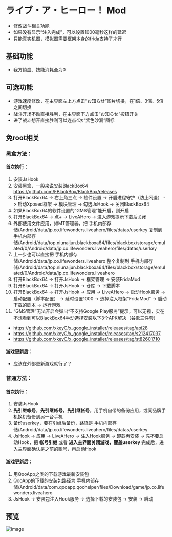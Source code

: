# ライブ・ア・ヒーロー！ Mod
* 修改战斗相关功能
* 如果没有显示“注入完成”，可以设置1000毫秒这样的延迟
* 只能真实机器，模拟器需要框架本身的frida支持了才行

## 基础功能
* 我方锁血、技能消耗全为0

## 可选功能
* 游戏速度修改，在主界面左上方点击“お知らせ”图片切换，在1倍、3倍、5倍之间切换
* 战斗开场不动直接胜利，在主界面下方点击“お知らせ”按钮开关
* 进了战斗想开直接胜利可以连点4次“紫色沙漏”图标

## 免root相关
### 黑盒方法：
#### 首次执行：
1. 安装JsHook
2. 安装黑盒，一般来说安装BlackBox64 https://github.com/FBlackBox/BlackBox/releases
3. 打开BlackBox64 -> 右上角三点 -> 软件设置 -> 开启进程守护（防止闪退） -> 启动Xposed框架 -> 模块管理 -> 勾选JsHook -> 关闭BlackBox64
4. 如果BlackBox64的软件设置的“GMS管理”能开启，则开启
5. 打开BlackBox64 -> 点+ -> LiveAHero -> 进入游戏提示下载后关闭
6. 外部使用文件应用，如MT管理器，把 手机内部存储/Android/data/jp.co.lifewonders.liveahero/files/datas/userkey 复制到 手机内部存储/Android/data/top.niunaijun.blackboxa64/files/blackbox/storage/emulated/0/Android/data/jp.co.lifewonders.liveahero/files/datas/userkey
7. 上一步也可以直接把 手机内部存储/Android/data/jp.co.lifewonders.liveahero 整个复制到 手机内部存储/Android/data/top.niunaijun.blackboxa64/files/blackbox/storage/emulated/0/Android/data/jp.co.lifewonders.liveahero
8. 打开BlackBox64 -> 打开JsHook -> 框架管理 -> 安装FridaMod
9. 打开BlackBox64 -> 打开JsHook -> 仓库 -> 下载脚本
10. 打开BlackBox64 -> 打开JsHook -> 应用 -> LiveAHero -> 启动Hook服务 -> 启动配置（脚本配置） -> 延时设置1000 -> 选择注入框架“FridaMod” -> 启动下载的脚本 -> 运行游戏
11. “GMS管理”无法开启会弹出“不支持Google Play服务”提示，可以无视，实在不想看到可以BlackBox64手动选择安装以下3个APK解决（谷歌三件套）
* https://github.com/xkeyC/x_google_installer/releases/tag/api28
* https://github.com/xkeyC/x_google_installer/releases/tag/s212417037
* https://github.com/xkeyC/x_google_installer/releases/tag/st82601710
#### 游戏更新后：
* 应该在外部更新游戏就行了？

### 普通方法：
#### 首次执行：
1. 安装JsHook
2. **先引继帐号**，**先引继帐号**，**先引继帐号**，用手机自带的备份应用，或同品牌手机换机备份到另一台手机
3. 备份userkey，要在引继后备份，路径是 手机内部存储/Android/data/jp.co.lifewonders.liveahero/files/datas/userkey
4. JsHook -> 应用 -> LiveAHero -> 注入Hook服务 -> 卸载再安装 -> 先不要启动Hook，把 **帐号引继** 或者 **进入主界面关闭游戏，覆盖userkey** 完成后，进入主界面确认是之前的账号，再启动Hook
#### 游戏更新后：
1. 用QooApp之类的下载游戏最新安装包
2. QooApp的下载的安装包路径为 手机内部存储/Android/data/com.qooapp.qoohelper/files/Download/game/jp.co.lifewonders.liveahero
3. JsHook -> 安装包注入Hook服务 -> 选择下载的安装包 -> 安装 -> 启动
  
## 预览
![image](https://i.imgur.com/eiX2Jp0.jpg)
